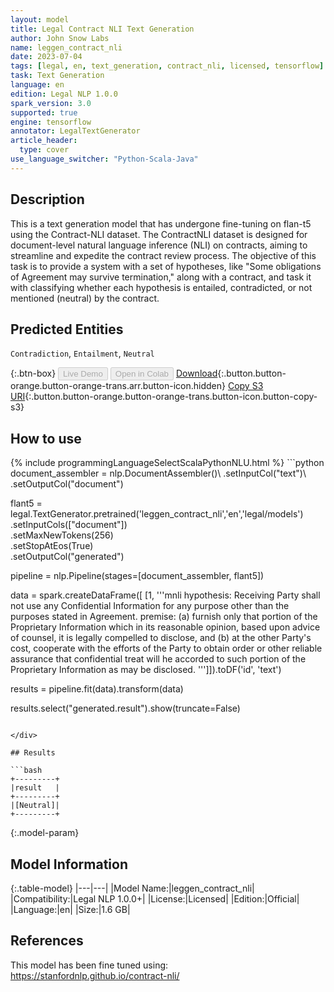 ```yaml
---
layout: model
title: Legal Contract NLI Text Generation
author: John Snow Labs
name: leggen_contract_nli
date: 2023-07-04
tags: [legal, en, text_generation, contract_nli, licensed, tensorflow]
task: Text Generation
language: en
edition: Legal NLP 1.0.0
spark_version: 3.0
supported: true
engine: tensorflow
annotator: LegalTextGenerator
article_header:
  type: cover
use_language_switcher: "Python-Scala-Java"
---
```


## Description

This is a text generation model that has undergone fine-tuning on flan-t5 using the Contract-NLI dataset. The ContractNLI dataset is designed for document-level natural language inference (NLI) on contracts, aiming to streamline and expedite the contract review process. The objective of this task is to provide a system with a set of hypotheses, like "Some obligations of Agreement may survive termination," along with a contract, and task it with classifying whether each hypothesis is entailed, contradicted, or not mentioned (neutral) by the contract.

## Predicted Entities

`Contradiction`, `Entailment`, `Neutral`

{:.btn-box}
<button class="button button-orange" disabled>Live Demo</button>
<button class="button button-orange" disabled>Open in Colab</button>
[Download](https://s3.amazonaws.com/auxdata.johnsnowlabs.com/legal/models/leggen_contract_nli_en_1.0.0_3.0_1688441488610.zip){:.button.button-orange.button-orange-trans.arr.button-icon.hidden}
[Copy S3 URI](s3://auxdata.johnsnowlabs.com/legal/models/leggen_contract_nli_en_1.0.0_3.0_1688441488610.zip){:.button.button-orange.button-orange-trans.button-icon.button-copy-s3}

## How to use



<div class="tabs-box" markdown="1">
{% include programmingLanguageSelectScalaPythonNLU.html %}
```python
document_assembler = nlp.DocumentAssembler()\
    .setInputCol("text")\
    .setOutputCol("document")

flant5 = legal.TextGenerator.pretrained('leggen_contract_nli','en','legal/models')\
    .setInputCols(["document"])\
    .setMaxNewTokens(256)\
    .setStopAtEos(True)\
    .setOutputCol("generated")

pipeline = nlp.Pipeline(stages=[document_assembler, flant5])

data = spark.createDataFrame([
   [1, '''mnli hypothesis:
Receiving Party shall not use any Confidential Information for any purpose other than the purposes stated in Agreement.
premise:
(a) furnish only that portion of the Proprietary Information which in its reasonable opinion, based upon advice of counsel, it is legally compelled to disclose, and (b) at the other Party's cost, cooperate with the efforts of the Party to obtain order or other reliable assurance that confidential treat will he accorded to such portion of the Proprietary Information as may be disclosed.
''']]).toDF('id', 'text')

results = pipeline.fit(data).transform(data)

results.select("generated.result").show(truncate=False)
```

</div>

## Results

```bash
+---------+
|result   |
+---------+
|[Neutral]|
+---------+
```

{:.model-param}
## Model Information

{:.table-model}
|---|---|
|Model Name:|leggen_contract_nli|
|Compatibility:|Legal NLP 1.0.0+|
|License:|Licensed|
|Edition:|Official|
|Language:|en|
|Size:|1.6 GB|

## References

This model has been fine tuned using: https://stanfordnlp.github.io/contract-nli/